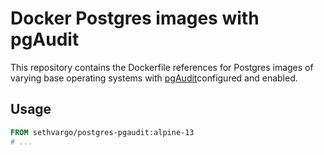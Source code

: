 # Docker Postgres images with pgAudit

This repository contains the Dockerfile references for Postgres images of varying base operating systems with [pgAudit](https://github.com/pgaudit/pgaudit)configured and enabled.

## Usage

```dockerfile
FROM sethvargo/postgres-pgaudit:alpine-13
# ...
```
